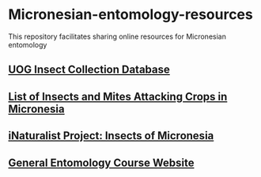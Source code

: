 # Micronesian-entomology-resources
This repository facilitates sharing online resources for Micronesian entomology

## [UOG Insect Collection Database](https://scan-bugs.org/portal/collections/misc/collprofiles.php?collid=180)

## [List of Insects and Mites Attacking Crops in Micronesia](https://aubreymoore.github.io/crop-pest-list/)

## [iNaturalist Project: Insects of Micronesia](https://www.inaturalist.org/projects/insects-of-micronesia)

## [General Entomology Course Website](https://aubreymoore.github.io/ALBI-345/)
